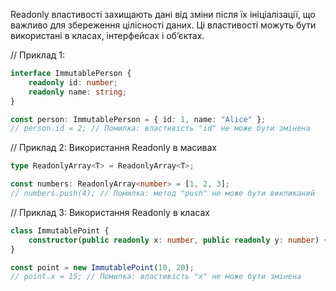 Readonly властивості захищають дані від зміни після їх ініціалізації, 
що важливо для збереження цілісності даних. 
Ці властивості можуть бути використані в класах, інтерфейсах і об’єктах.

// Приклад 1:

```ts
interface ImmutablePerson {
    readonly id: number;
    readonly name: string;
}

const person: ImmutablePerson = { id: 1, name: "Alice" };
// person.id = 2; // Помилка: властивість "id" не може бути змінена
```

// Приклад 2: Використання Readonly в масивах

```ts
type ReadonlyArray<T> = ReadonlyArray<T>;

const numbers: ReadonlyArray<number> = [1, 2, 3];
// numbers.push(4); // Помилка: метод "push" не може бути викликаний
```

// Приклад 3: Використання Readonly в класах

```ts
class ImmutablePoint {
    constructor(public readonly x: number, public readonly y: number) {}
}

const point = new ImmutablePoint(10, 20);
// point.x = 15; // Помилка: властивість "x" не може бути змінена
```
